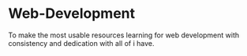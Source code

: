# Web-Development
To make the most usable resources learning for web development with consistency and dedication with all of i have.
